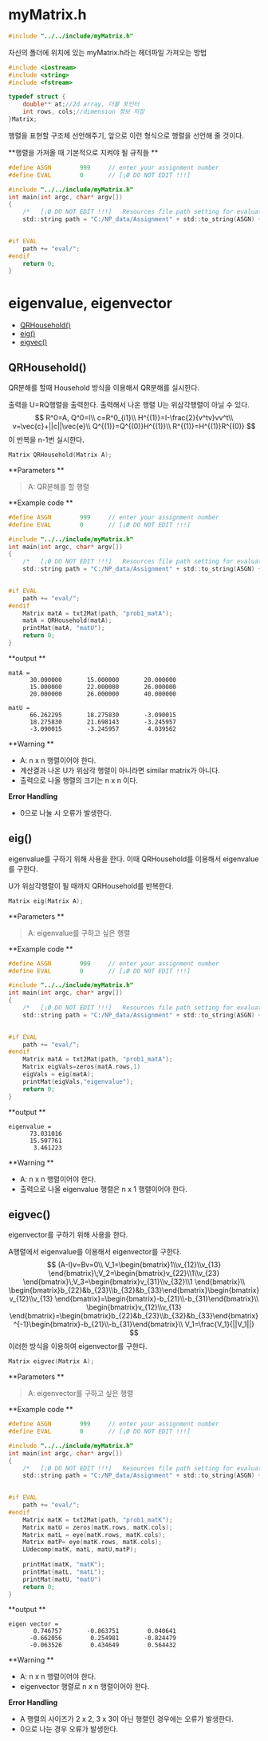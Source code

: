 # myMatrix.h

```c
#include "../../include/myMatrix.h"
```

자신의 폴더에 위치에 있는 myMatrix.h라는 헤더파일 가져오는 방법

```c
#include <iostream>
#include <string>
#include <fstream>
```

```c
typedef struct { 
	double** at;//2d array, 더블 포인터
	int rows, cols;//dimension 정보 저장
}Matrix;
```

행렬을 표현할 구조체 선언해주기, 앞으로 이런 형식으로 행렬을 선언해 줄 것이다.



**행렬을 가져올 때 기본적으로 지켜야 될 규칙들 **

```c
#define ASGN		999		// enter your assignment number
#define EVAL		0		// [¡Ø DO NOT EDIT !!!]

#include "../../include/myMatrix.h"
int main(int argc, char* argv[])
{
	/*	 [¡Ø DO NOT EDIT !!!]   Resources file path setting for evaluation	*/
	std::string path = "C:/NP_data/Assignment" + std::to_string(ASGN) + "/";
	

#if EVAL
	path += "eval/";
#endif
    return 0;
}
```



# eigenvalue, eigenvector

* [QRHousehold()](#QRHousehold())
* [eig()](#eig())
* [eigvec()](#eigvec())

## QRHousehold()

QR분해를 할때 Household 방식을 이용해서 QR분해를 실시한다.

출력을 U=RQ행렬을 출력한다. 출력해서 나온 행렬 U는 위삼각행렬이 아닐 수 있다.
$$
R^0=A, Q^0=I\\
c=R^0_{i1}\\
H^{(1)}=I-\frac{2}{v^tv}vv^t\\
v=\vec{c}+||c||\vec{e}\\
Q^{(1)}=Q^{(0)}H^{(1)}\\
R^{(1)}=H^{(1)}R^{(0)}
$$
이 반복을 n-1번 실시한다.

```c
Matrix QRHousehold(Matrix A);
```

**Parameters ** 

> A: QR분해를 할 행렬
>

**Example code **

```c
#define ASGN		999		// enter your assignment number
#define EVAL		0		// [¡Ø DO NOT EDIT !!!]

#include "../../include/myMatrix.h"
int main(int argc, char* argv[])
{
	/*	 [¡Ø DO NOT EDIT !!!]   Resources file path setting for evaluation	*/
	std::string path = "C:/NP_data/Assignment" + std::to_string(ASGN) + "/";
	

#if EVAL
	path += "eval/";
#endif
    Matrix matA = txt2Mat(path, "prob1_matA");
    matA = QRHousehold(matA);
	printMat(matA, "matU");
    return 0;
}
```

**output **

```
matA =
      30.000000       15.000000       20.000000
      15.000000       22.000000       26.000000
      20.000000       26.000000       40.000000

matU =
      66.262295       18.275830       -3.090015
      18.275830       21.698143       -3.245957
      -3.090015       -3.245957        4.039562
```

**Warning ** 

* A: n x n 행렬이어야 한다.
* 계산결과 나온 U가 위삼각 행렬이 아니라면 similar matrix가 아니다.
* 출력으로 나올 행렬의 크기는 n x n 이다.

**Error Handling** 

* 0으로 나눌 시 오류가 발생한다.



## eig()

eigenvalue를 구하기 위해 사용을 한다. 이때 QRHousehold를 이용해서 eigenvalue를 구한다.

U가 위삼각행렬이 될 때까지 QRHousehold를 반복한다.

```c
Matrix eig(Matrix A);
```

**Parameters ** 

> A: eigenvalue를 구하고 싶은 행렬
>

**Example code **

```c
#define ASGN		999		// enter your assignment number
#define EVAL		0		// [¡Ø DO NOT EDIT !!!]

#include "../../include/myMatrix.h"
int main(int argc, char* argv[])
{
	/*	 [¡Ø DO NOT EDIT !!!]   Resources file path setting for evaluation	*/
	std::string path = "C:/NP_data/Assignment" + std::to_string(ASGN) + "/";
	

#if EVAL
	path += "eval/";
#endif
    Matrix matA = txt2Mat(path, "prob1_matA");
    Matrix eigVals=zeros(matA.rows,1)
    eigVals = eig(matA);
    printMat(eigVals,"eigenvalue");
    return 0;
}
```

**output **

```
eigenvalue =
      73.031016
      15.507761
       3.461223
```

**Warning ** 

* A: n x n 행렬이어야 한다.
* 출력으로 나올 eigenvalue 행렬은 n x 1 행렬이어야 한다.



## eigvec()

eigenvector를 구하기 위해 사용을 한다.

A행렬에서 eigenvalue를 이용해서 eigenvector를 구한다.
$$
(A-I)v=Bv=0\\
V_1=\begin{bmatrix}1\\v_{12}\\v_{13} \end{bmatrix}\;V_2=\begin{bmatrix}v_{22}\\1\\v_{23} \end{bmatrix}\;V_3=\begin{bmatrix}v_{31}\\v_{32}\\1 \end{bmatrix}\\
\begin{bmatrix}b_{22}&b_{23}\\b_{32}&b_{33}\end{bmatrix}\begin{bmatrix}v_{12}\\v_{13} \end{bmatrix}=\begin{bmatrix}-b_{21}\\-b_{31}\end{bmatrix}\\
\begin{bmatrix}v_{12}\\v_{13} \end{bmatrix}=\begin{bmatrix}b_{22}&b_{23}\\b_{32}&b_{33}\end{bmatrix}^{-1}\begin{bmatrix}-b_{21}\\-b_{31}\end{bmatrix}\\
V_1=\frac{V_1}{||V_1||}
$$
이러한 방식을 이용하여 eigenvector를 구한다.

```c
Matrix eigvec(Matrix A);
```

**Parameters ** 

> A: eigenvector를 구하고 싶은 행렬
>

**Example code **

```c
#define ASGN		999		// enter your assignment number
#define EVAL		0		// [¡Ø DO NOT EDIT !!!]

#include "../../include/myMatrix.h"
int main(int argc, char* argv[])
{
	/*	 [¡Ø DO NOT EDIT !!!]   Resources file path setting for evaluation	*/
	std::string path = "C:/NP_data/Assignment" + std::to_string(ASGN) + "/";
	

#if EVAL
	path += "eval/";
#endif
    Matrix matK = txt2Mat(path, "prob1_matK");
    Matrix matU = zeros(matK.rows, matK.cols);
    Matrix matL = eye(matK.rows, matK.cols);
    Matrix matP= eye(matK.rows, matK.cols);
    LUdecomp(matK, matL, matU,matP);
    
    printMat(matK, "matK");
    printMat(matL, "matL");
	printMat(matU, "matU")
    return 0;
}
```

**output **

```
eigen vector =
       0.746757       -0.863751        0.040641
      -0.662056        0.254981       -0.824479
      -0.063526        0.434649        0.564432
```

**Warning ** 

* A: n x n 행렬이어야 한다.
* eigenvector 행렬로 n x n 행렬이어야 한다.

**Error Handling** 

* A 행렬의 사이즈가 2 x 2, 3 x 3이 아닌 행렬인 경우에는 오류가 발생한다.
* 0으로 나눈 경우 오류가 발생한다.
